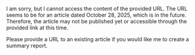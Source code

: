 I am sorry, but I cannot access the content of the provided URL. The URL seems to be for an article dated October 28, 2025, which is in the future. Therefore, the article may not be published yet or accessible through the provided link at this time.

Please provide a URL to an existing article if you would like me to create a summary report.